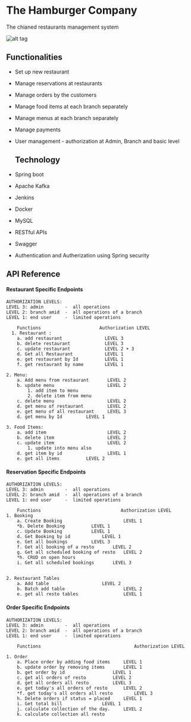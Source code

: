 
 
# The Hamburger Company

The chianed restaurants management system

![alt tag](https://github.com/shubhamsasane/Restaurant-service/blob/main/Architecture.png)
  
## Functionalities

- Set up new restaurant
- Manage reservations at restaurants
- Manage orders by the customers
- Manage food items at each branch separately
- Manage menus at each branch separately
- Manage payments
- User management - authorization at Admin, Branch and basic level

  ## Technology

- Spring boot
- Apache Kafka
- Jenkins
- Docker
- MySQL
- RESTful APIs
- Swagger
- Authentication and Autherization using Spring security




  
## API Reference

#### Restaurant Specific Endpoints

```http
AUTHORIZATION LEVELS: 
LEVEL 3: admin        -  all operations
LEVEL 2: branch amid  -  all operations of a branch
LEVEL 1: end user     -  limited operations    
```


```http
    Functions                      Authorization LEVEL
  1. Restaurant : 
	a. add restaurant                LEVEL 3
	b. delete restaurant             LEVEL 3               
	c. update restaurant             LEVEL 2 + 3
	d. Get all Restaurant            LEVEL 1
	e. get restaurant by Id          LEVEL 1
	f. get restaurant by name        LEVEL 1 

2. Menu:
	a. Add menu from restaurant       LEVEL 2
	b. update menu                    LEVEL 2
		1. add item to menu    
		2. delete item from menu      
	c. delete menu                    LEVEL 2
	d. get menu of restaurant         LEVEL 2
	e. get menu of all restaurant     LEVEL 3
	d. get menu by Id 		  LEVEL 1	

3. Food Items:
	a. add item                       LEVEL 2
	b. delete item                    LEVEL 2
	c. update item                    LEVEL 2
		1. update into menu also 
	d. get item by id                 LEVEL 1
	e. get all items 		  LEVEL 2
```



#### Reservation Specific Endpoints
```http
AUTHORIZATION LEVELS: 
LEVEL 3: admin        -  all operations
LEVEL 2: branch amid  -  all operations of a branch
LEVEL 1: end user     -  limited operations    
```
```http
    Functions                              Authorization LEVEL
1. Booking
	a. Create Booking                       LEVEL 1
	*b. Delete Booking 			LEVEL 1
	c. Update Booking 			LEVEL 1
	d. Get Booking by id			LEVEL 1
	e. Get all bookings			LEVEL 3
	f. Get all booking of a resto 		LEVEL 2
	g. Get all scheduled booking of resto 	LEVEL 2
	*h. CRUD on open hours
	i. Get all scheduled bookings		LEVEL 3


2. Restaurant Tables
	a. Add table      		        LEVEL 2
	b. Batch add table                      LEVEL 2
	e. get all resto tables                 LEVEL 1
```


#### Order Specific Endpoints
```http
AUTHORIZATION LEVELS: 
LEVEL 3: admin        -  all operations
LEVEL 2: branch amid  -  all operations of a branch
LEVEL 1: end user     -  limited operations    
```
```http
    Functions                           		Authorization LEVEL

1. Order
	a. Place order by adding food items		LEVEL 1
	b. update order by removing items		LEVEL 1
	b. get order by id    		   		LEVEL 1
	c. get all orders of resto			LEVEL 2
	d. get all orders all resto			LEVEL 3
	e. get today's all orders of resto		LEVEL 2
	*f. get today's all orders all resto		LEVEL 3
	h. Delete orders if status = placed		LEVEL 1
	i. Get total bill				LEVEL 1
	j. calculate collection of the day.		LEVEL 2
	k. calculate collection all resto

```


  
